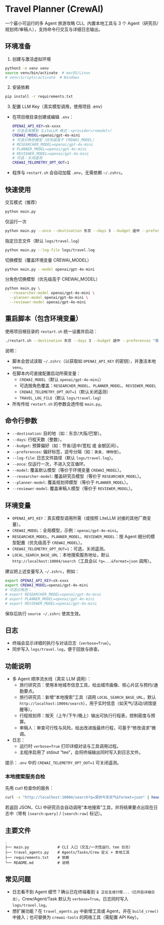 # Travel Planner (CrewAI)

一个最小可运行的多 Agent 旅游攻略 CLI。内置本地工具与 3 个 Agent（研究员/规划师/审稿人），支持命令行交互与详细日志输出。

## 环境准备

1) 创建与激活虚拟环境
```bash
python3 -m venv venv
source venv/bin/activate  # macOS/Linux
# venv\Scripts\activate  # Windows
```

2) 安装依赖
```bash
pip install -r requirements.txt
```

3) 配置 LLM Key（真实模型调用，使用项目 .env）

- 在项目根目录创建或编辑 `.env`：
  ```bash
  OPENAI_API_KEY=sk-xxxx
  # 可选全局模型（LiteLLM 格式：<provider>/<model>）
  CREWAI_MODEL=openai/gpt-4o-mini
  # 可选分角色模型（优先级高于 CREWAI_MODEL）
  # RESEARCHER_MODEL=openai/gpt-4o-mini
  # PLANNER_MODEL=openai/gpt-4o-mini
  # REVIEWER_MODEL=openai/gpt-4o-mini
  # 可选：关闭遥测
  CREWAI_TELEMETRY_OPT_OUT=1
  ```

- 程序与 `restart.sh` 会自动加载 `.env`，无需依赖 `~/.zshrc`。

## 快速使用

交互模式（推荐）
```bash
python main.py
```

仅运行一次
```bash
python main.py --once --destination 东京 --days 3 --budget 适中 --preferences "美食, 博物馆"
```

指定日志文件（默认 `logs/travel.log`）
```bash
python main.py --log-file logs/travel.log
```

切换模型（覆盖环境变量 CREWAI_MODEL）
```bash
python main.py --model openai/gpt-4o-mini
```

分角色切换模型（优先级高于 CREWAI_MODEL）
```bash
python main.py \
  --researcher-model openai/gpt-4o-mini \
  --planner-model openai/gpt-4o-mini \
  --reviewer-model openai/gpt-4o-mini
```

## 重启脚本（包含环境变量）

使用项目根目录的 `restart.sh` 统一设置并启动：

```bash
./restart.sh --destination 东京 --days 3 --budget 适中 --preferences "美食, 博物馆"
```

说明：
- 脚本会尝试读取 `~/.zshrc`（以获取如 `OPENAI_API_KEY` 的密钥），并激活本地 `venv`。
- 在脚本内可直接配置启动所需变量：
  - `CREWAI_MODEL`（默认 `openai/gpt-4o-mini`）
  - 可选按角色覆盖：`RESEARCHER_MODEL`、`PLANNER_MODEL`、`REVIEWER_MODEL`
  - `CREWAI_TELEMETRY_OPT_OUT=1`（默认关闭遥测）
  - `TRAVEL_LOG_FILE`（默认 `logs/travel.log`）
- 所有传给 `restart.sh` 的参数会透传给 `main.py`。

## 命令行参数

- `--destination`: 目的地（如：东京/大阪/巴黎）。
- `--days`: 行程天数（整数）。
- `--budget`: 预算偏好（如：节省/适中/宽松 或 金额区间）。
- `--preferences`: 偏好标签，逗号分隔（如：`美食, 博物馆`）。
- `--log-file`: 日志文件路径（默认 `logs/travel.log`）。
- `--once`: 仅运行一次，不进入交互循环。
- `--model`: 覆盖默认模型（等价于环境变量 `CREWAI_MODEL`）。
- `--researcher-model`: 覆盖研究员模型（等价于 `RESEARCHER_MODEL`）。
- `--planner-model`: 覆盖规划师模型（等价于 `PLANNER_MODEL`）。
- `--reviewer-model`: 覆盖审稿人模型（等价于 `REVIEWER_MODEL`）。

## 环境变量

- `OPENAI_API_KEY`：真实模型调用所需（或按照 LiteLLM 对接的其他厂商变量）。
- `CREWAI_MODEL`：全局模型，示例：`openai/gpt-4o-mini`。
- `RESEARCHER_MODEL`、`PLANNER_MODEL`、`REVIEWER_MODEL`：按 Agent 细分的模型配置（优先级高于 `CREWAI_MODEL`）。
- `CREWAI_TELEMETRY_OPT_OUT=1`：可选，关闭遥测。
- `LOCAL_SEARCH_BASE_URL`：本地搜索服务地址，默认 `http://localhost:10004/search`（工具会以 `?q=...&format=json` 调用）。

建议把上述变量写入 `~/.zshrc`，例如：
```bash
export OPENAI_API_KEY=sk-xxxx
export CREWAI_MODEL=openai/gpt-4o-mini
# 可选分角色：
# export RESEARCHER_MODEL=openai/gpt-4o-mini
# export PLANNER_MODEL=openai/gpt-4o-mini
# export REVIEWER_MODEL=openai/gpt-4o-mini
```
保存后执行 `source ~/.zshrc` 使其生效。

## 日志

- 终端会显示详细的执行与对话日志（`verbose=True`）。
- 同步写入 `logs/travel.log`，便于回放与排查。

## 功能说明

- 多 Agent 顺序流水线（真实 LLM 调用）：
  - 旅行研究员：使用本地城市信息工具，给出城市画像、核心片区与预约/通勤要点。
  - 旅行研究员：新增“本地搜索”工具（调用 `LOCAL_SEARCH_BASE_URL`，默认 `http://localhost:10004/search`），用于实时信息（如天气/活动/闭馆提醒等）。
  - 行程规划师：按天（上午/下午/晚上）输出可执行行程表，控制密度与预算。
  - 审稿人：审查可行性与风险，给出改进版最终行程，可基于“修改请求”微调。
- 日志：
  - 运行时 `verbose=True` 打印详细对话与工具调用过程。
  - 主程序启用了 stdout “tee”，会将终端输出同时写入到日志文件。

提示：`.env` 中的 `CREWAI_TELEMETRY_OPT_OUT=1` 可关闭遥测。

### 本地搜索服务自检

先用 curl 检查你的服务：
```bash
curl -s "http://localhost:10004/search?q=深圳今天天气&format=json" | head
```
若返回 JSON，CLI 中研究员会自动调用“本地搜索”工具，并将结果要点出现在日志中（带有 `[search:query]` / `[search:raw]` 标记）。

## 主要文件

```
.
├── main.py             # CLI 入口（交互/一次性运行、tee 日志）
├── travel_agents.py    # Agents/Tasks/Crew 定义 + 本地工具
├── requirements.txt    # 依赖
└── README.md           # 说明
```

## 常见问题

- 日志看不到 Agent 细节？确认已在终端看到 `⏳ 正在生成行程...（已开启详细日志）`，Crew/Agent/Task 默认为 `verbose=True`。日志同时写入 `logs/travel.log`。
- 想扩展功能？在 `travel_agents.py` 中新增工具或 Agent，并在 `build_crew()` 中接入；也可替换为 `crewai-tools` 的网络工具（需配置 API Key）。
